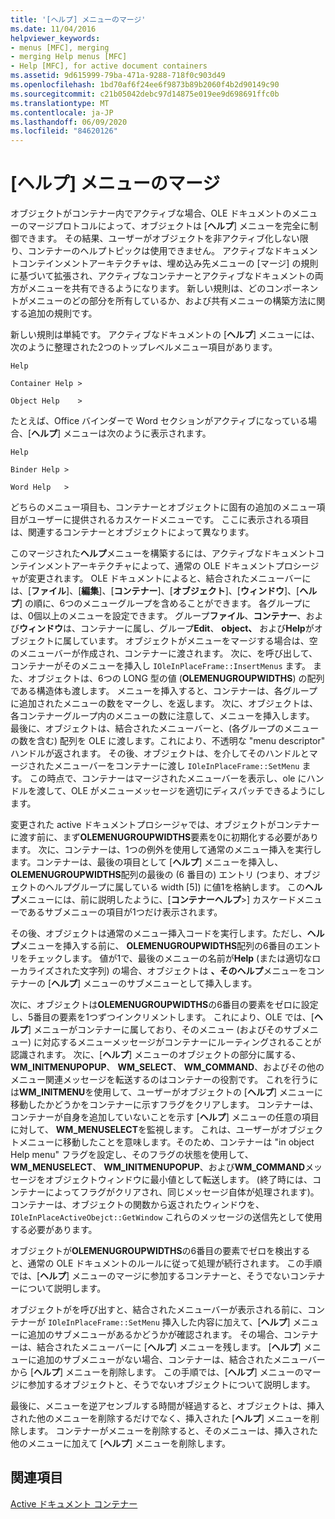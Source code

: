 ```yaml
---
title: '[ヘルプ] メニューのマージ'
ms.date: 11/04/2016
helpviewer_keywords:
- menus [MFC], merging
- merging Help menus [MFC]
- Help [MFC], for active document containers
ms.assetid: 9d615999-79ba-471a-9288-718f0c903d49
ms.openlocfilehash: 1bd70af6f24ee6f9873b89b2060f4b2d90149c90
ms.sourcegitcommit: c21b05042debc97d14875e019ee9d698691ffc0b
ms.translationtype: MT
ms.contentlocale: ja-JP
ms.lasthandoff: 06/09/2020
ms.locfileid: "84620126"
---
```

# <a name="help-menu-merging"></a>[ヘルプ] メニューのマージ

オブジェクトがコンテナー内でアクティブな場合、OLE ドキュメントのメニューのマージプロトコルによって、オブジェクトは [**ヘルプ**] メニューを完全に制御できます。 その結果、ユーザーがオブジェクトを非アクティブ化しない限り、コンテナーのヘルプトピックは使用できません。 アクティブなドキュメントコンテインメントアーキテクチャは、埋め込み先メニューの [マージ] の規則に基づいて拡張され、アクティブなコンテナーとアクティブなドキュメントの両方がメニューを共有できるようになります。 新しい規則は、どのコンポーネントがメニューのどの部分を所有しているか、および共有メニューの構築方法に関する追加の規則です。

新しい規則は単純です。 アクティブなドキュメントの [**ヘルプ**] メニューには、次のように整理された2つのトップレベルメニュー項目があります。

`Help`

`Container Help >`

`Object Help    >`

たとえば、Office バインダーで Word セクションがアクティブになっている場合、[**ヘルプ**] メニューは次のように表示されます。

`Help`

`Binder Help >`

`Word Help   >`

どちらのメニュー項目も、コンテナーとオブジェクトに固有の追加のメニュー項目がユーザーに提供されるカスケードメニューです。 ここに表示される項目は、関連するコンテナーとオブジェクトによって異なります。

このマージされた**ヘルプ**メニューを構築するには、アクティブなドキュメントコンテインメントアーキテクチャによって、通常の OLE ドキュメントプロシージャが変更されます。 OLE ドキュメントによると、結合されたメニューバーには、[**ファイル**]、[**編集**]、[**コンテナー**]、[**オブジェクト**]、[**ウィンドウ**]、[**ヘルプ**] の順に、6つのメニューグループを含めることができます。 各グループには、0個以上のメニューを設定できます。 グループ**ファイル**、**コンテナー**、および**ウィンドウ**は、コンテナーに属し、グループ**Edit**、 **object、** および**Help**がオブジェクトに属しています。 オブジェクトがメニューをマージする場合は、空のメニューバーが作成され、コンテナーに渡されます。 次に、を呼び出して、コンテナーがそのメニューを挿入し `IOleInPlaceFrame::InsertMenus` ます。 また、オブジェクトは、6つの LONG 型の値 (**OLEMENUGROUPWIDTHS**) の配列である構造体も渡します。 メニューを挿入すると、コンテナーは、各グループに追加されたメニューの数をマークし、を返します。 次に、オブジェクトは、各コンテナーグループ内のメニューの数に注意して、メニューを挿入します。 最後に、オブジェクトは、結合されたメニューバーと、(各グループのメニューの数を含む) 配列を OLE に渡します。これにより、不透明な "menu descriptor" ハンドルが返されます。 その後、オブジェクトは、を介してそのハンドルとマージされたメニューバーをコンテナーに渡し `IOleInPlaceFrame::SetMenu` ます。 この時点で、コンテナーはマージされたメニューバーを表示し、ole にハンドルを渡して、OLE がメニューメッセージを適切にディスパッチできるようにします。

変更された active ドキュメントプロシージャでは、オブジェクトがコンテナーに渡す前に、まず**OLEMENUGROUPWIDTHS**要素を0に初期化する必要があります。 次に、コンテナーは、1つの例外を使用して通常のメニュー挿入を実行します。コンテナーは、最後の項目として [**ヘルプ**] メニューを挿入し、 **OLEMENUGROUPWIDTHS**配列の最後の (6 番目の) エントリ (つまり、オブジェクトのヘルプグループに属している width [5]) に値1を格納します。 この**ヘルプ**メニューには、前に説明したように、[**コンテナーヘルプ**>] カスケードメニューであるサブメニューの項目が1つだけ表示されます。

その後、オブジェクトは通常のメニュー挿入コードを実行します。ただし、**ヘルプ**メニューを挿入する前に、 **OLEMENUGROUPWIDTHS**配列の6番目のエントリをチェックします。 値が1で、最後のメニューの名前が**Help** (または適切なローカライズされた文字列) の場合、オブジェクトは **、そのヘルプ**メニューをコンテナーの [**ヘルプ**] メニューのサブメニューとして挿入します。

次に、オブジェクトは**OLEMENUGROUPWIDTHS**の6番目の要素をゼロに設定し、5番目の要素を1つずつインクリメントします。 これにより、OLE では、[**ヘルプ**] メニューがコンテナーに属しており、そのメニュー (およびそのサブメニュー) に対応するメニューメッセージがコンテナーにルーティングされることが認識されます。 次に、[**ヘルプ**] メニューのオブジェクトの部分に属する、 **WM_INITMENUPOPUP**、 **WM_SELECT**、 **WM_COMMAND**、およびその他のメニュー関連メッセージを転送するのはコンテナーの役割です。 これを行うには**WM_INITMENU**を使用して、ユーザーがオブジェクトの [**ヘルプ**] メニューに移動したかどうかをコンテナーに示すフラグをクリアします。 コンテナーは、コンテナーが自身を追加していないことを示す [**ヘルプ**] メニューの任意の項目に対して、 **WM_MENUSELECT**を監視します。 これは、ユーザーがオブジェクトメニューに移動したことを意味します。そのため、コンテナーは "in object Help menu" フラグを設定し、そのフラグの状態を使用して、 **WM_MENUSELECT**、 **WM_INITMENUPOPUP**、および**WM_COMMAND**メッセージをオブジェクトウィンドウに最小値として転送します。 (終了時には、コンテナーによってフラグがクリアされ、同じメッセージ自体が処理されます)。コンテナーは、オブジェクトの関数から返されたウィンドウを、 `IOleInPlaceActiveObejct::GetWindow` これらのメッセージの送信先として使用する必要があります。

オブジェクトが**OLEMENUGROUPWIDTHS**の6番目の要素でゼロを検出すると、通常の OLE ドキュメントのルールに従って処理が続行されます。 この手順では、[**ヘルプ**] メニューのマージに参加するコンテナーと、そうでないコンテナーについて説明します。

オブジェクトがを呼び出すと、結合されたメニューバーが表示される前に、コンテナーが `IOleInPlaceFrame::SetMenu` 挿入した内容に加えて、[**ヘルプ**] メニューに追加のサブメニューがあるかどうかが確認されます。 その場合、コンテナーは、結合されたメニューバーに [**ヘルプ**] メニューを残します。 [**ヘルプ**] メニューに追加のサブメニューがない場合、コンテナーは、結合されたメニューバーから [**ヘルプ**] メニューを削除します。 この手順では、[**ヘルプ**] メニューのマージに参加するオブジェクトと、そうでないオブジェクトについて説明します。

最後に、メニューを逆アセンブルする時間が経過すると、オブジェクトは、挿入された他のメニューを削除するだけでなく、挿入された [**ヘルプ**] メニューを削除します。 コンテナーがメニューを削除すると、そのメニューは、挿入された他のメニューに加えて [**ヘルプ**] メニューを削除します。

## <a name="see-also"></a>関連項目

[Active ドキュメント コンテナー](active-document-containers.md)
